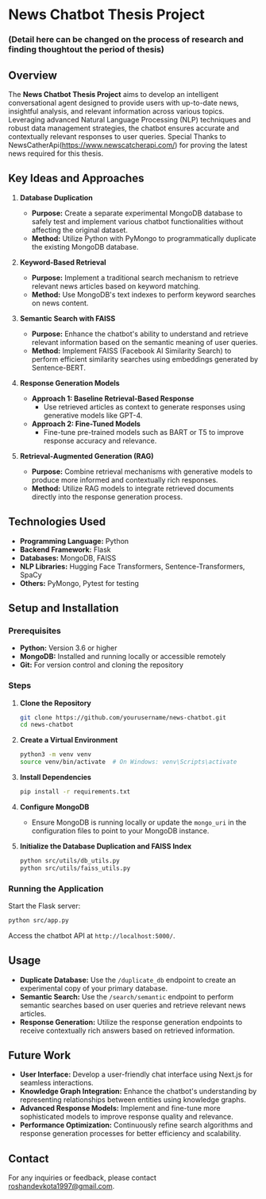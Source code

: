 

# News Chatbot Thesis Project
### (Detail here can be changed on the process of research and finding thoughtout the period of thesis)
## Overview

The **News Chatbot Thesis Project** aims to develop an intelligent conversational agent designed to provide users with up-to-date news, insightful analysis, and relevant information across various topics. Leveraging advanced Natural Language Processing (NLP) techniques and robust data management strategies, the chatbot ensures accurate and contextually relevant responses to user queries.
Special Thanks to NewsCatherApi(https://www.newscatcherapi.com/) for proving the latest news required for this thesis.

## Key Ideas and Approaches

1. **Database Duplication**
   - **Purpose:** Create a separate experimental MongoDB database to safely test and implement various chatbot functionalities without affecting the original dataset.
   - **Method:** Utilize Python with PyMongo to programmatically duplicate the existing MongoDB database.

2. **Keyword-Based Retrieval**
   - **Purpose:** Implement a traditional search mechanism to retrieve relevant news articles based on keyword matching.
   - **Method:** Use MongoDB's text indexes to perform keyword searches on news content.

3. **Semantic Search with FAISS**
   - **Purpose:** Enhance the chatbot's ability to understand and retrieve relevant information based on the semantic meaning of user queries.
   - **Method:** Implement FAISS (Facebook AI Similarity Search) to perform efficient similarity searches using embeddings generated by Sentence-BERT.

4. **Response Generation Models**
   - **Approach 1: Baseline Retrieval-Based Response**
     - Use retrieved articles as context to generate responses using generative models like GPT-4.
   - **Approach 2: Fine-Tuned Models**
     - Fine-tune pre-trained models such as BART or T5 to improve response accuracy and relevance.

5. **Retrieval-Augmented Generation (RAG)**
   - **Purpose:** Combine retrieval mechanisms with generative models to produce more informed and contextually rich responses.
   - **Method:** Utilize RAG models to integrate retrieved documents directly into the response generation process.

## Technologies Used

- **Programming Language:** Python
- **Backend Framework:** Flask
- **Databases:** MongoDB, FAISS
- **NLP Libraries:** Hugging Face Transformers, Sentence-Transformers, SpaCy
- **Others:** PyMongo, Pytest for testing


## Setup and Installation

### Prerequisites

- **Python:** Version 3.6 or higher
- **MongoDB:** Installed and running locally or accessible remotely
- **Git:** For version control and cloning the repository

### Steps

1. **Clone the Repository**
   ```bash
   git clone https://github.com/yourusername/news-chatbot.git
   cd news-chatbot
   ```

2. **Create a Virtual Environment**
   ```bash
   python3 -m venv venv
   source venv/bin/activate  # On Windows: venv\Scripts\activate
   ```

3. **Install Dependencies**
   ```bash
   pip install -r requirements.txt
   ```

4. **Configure MongoDB**
   - Ensure MongoDB is running locally or update the `mongo_uri` in the configuration files to point to your MongoDB instance.

5. **Initialize the Database Duplication and FAISS Index**
   ```bash
   python src/utils/db_utils.py
   python src/utils/faiss_utils.py
   ```

### Running the Application

Start the Flask server:
```bash
python src/app.py
```

Access the chatbot API at `http://localhost:5000/`.

## Usage

- **Duplicate Database:** Use the `/duplicate_db` endpoint to create an experimental copy of your primary database.
- **Semantic Search:** Use the `/search/semantic` endpoint to perform semantic searches based on user queries and retrieve relevant news articles.
- **Response Generation:** Utilize the response generation endpoints to receive contextually rich answers based on retrieved information.

## Future Work

- **User Interface:** Develop a user-friendly chat interface using Next.js for seamless interactions.
- **Knowledge Graph Integration:** Enhance the chatbot's understanding by representing relationships between entities using knowledge graphs.
- **Advanced Response Models:** Implement and fine-tune more sophisticated models to improve response quality and relevance.
- **Performance Optimization:** Continuously refine search algorithms and response generation processes for better efficiency and scalability.



## Contact

For any inquiries or feedback, please contact [roshandevkota1997@gmail.com](mailto:your.roshandevkota1997@gmail.com).

